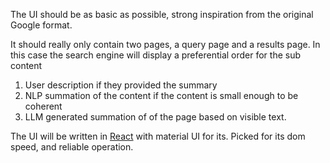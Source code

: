 The UI should be as basic as possible, strong inspiration from the original Google format. 


It should really only contain two pages, a query page and a results page. 
In this case the search engine will display a preferential order for the sub content

1. User description if they provided the summary
2. NLP summation of the content if the content is small enough to be coherent 
3. LLM generated summation of of the page based on visible text. 

The UI will be written in [React](https://react.dev/) with material UI for its. Picked for its dom speed, and reliable operation. 